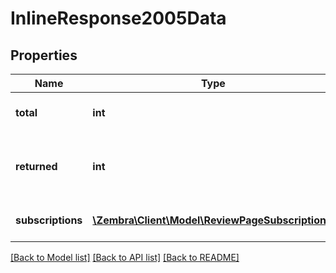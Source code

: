 # InlineResponse2005Data

## Properties
Name | Type | Description | Notes
------------ | ------------- | ------------- | -------------
**total** | **int** | Total number of active subscriptions | [optional] 
**returned** | **int** | Number of returned subscriptions in the response | [optional] 
**subscriptions** | [**\Zembra\Client\Model\ReviewPageSubscription[]**](ReviewPageSubscription.md) | List of returned subscriptions | [optional] 

[[Back to Model list]](../../README.md#documentation-for-models) [[Back to API list]](../../README.md#documentation-for-api-endpoints) [[Back to README]](../../README.md)


